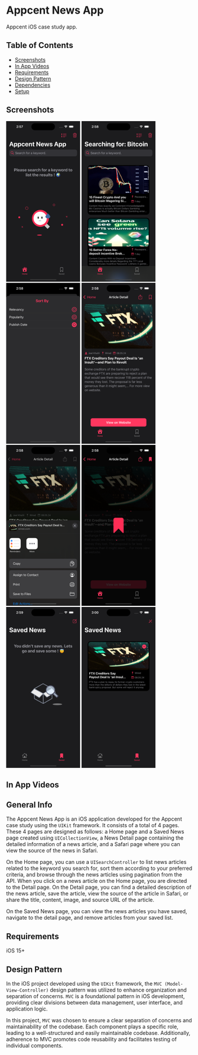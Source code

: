 
# Appcent News App 

Appcent iOS case study app.

## Table of Contents
* [Screenshots](#screenshots)
* [In App Videos](#videos)
* [Requirements](#requirements)
* [Design Pattern](#design-pattern)
* [Dependencies](#dependencies)
* [Setup](#setup)

## Screenshots
<div align="left">
    <img src="/AppCentChallange-2024/AppCentChallange-2024/Screenshots/1.png" width="200px"</img>
    <img src="/AppCentChallange-2024/AppCentChallange-2024/Screenshots/2.png" width="200px"</img>
    <img src="/AppCentChallange-2024/AppCentChallange-2024/Screenshots/3.png" width="200px"</img>
    <img src="/AppCentChallange-2024/AppCentChallange-2024/Screenshots/4.png" width="200px"</img>
    <img src="/AppCentChallange-2024/AppCentChallange-2024/Screenshots/5.png" width="200px"</img>
    <img src="/AppCentChallange-2024/AppCentChallange-2024/Screenshots/6.png" width="200px"</img>
    <img src="/AppCentChallange-2024/AppCentChallange-2024/Screenshots/7.png" width="200px"</img>
    <img src="/AppCentChallange-2024/AppCentChallange-2024/Screenshots/8.png" width="200px"</img>
</div>

## In App Videos


## General Info
The Appcent News App is an iOS application developed for the Appcent case study using the `UIKit` framework. It consists of a total of 4 pages. These 4 pages are designed as follows: a Home page and a Saved News page created using `UICollectionView`, a News Detail page containing the detailed information of a news article, and a Safari page where you can view the source of the news in Safari.

On the Home page, you can use a `UISearchController` to list news articles related to the keyword you search for, sort them according to your preferred criteria, and browse through the news articles using pagination from the API. When you click on a news article on the Home page, you are directed to the Detail page. On the Detail page, you can find a detailed description of the news article, save the article, view the source of the article in Safari, or share the title, content, image, and source URL of the article.

On the Saved News page, you can view the news articles you have saved, navigate to the detail page, and remove articles from your saved list.

## Requirements
iOS 15+

## Design Pattern
In the iOS project developed using the `UIKit` framework, the `MVC (Model-View-Controller)` design pattern was utilized to enhance organization and separation of concerns. `MVC` is a foundational pattern in iOS development, providing clear divisions between data management, user interface, and application logic.

In this project, `MVC` was chosen to ensure a clear separation of concerns and maintainability of the codebase. Each component plays a specific role, leading to a well-structured and easily maintainable codebase. Additionally, adherence to MVC promotes code reusability and facilitates testing of individual components.




